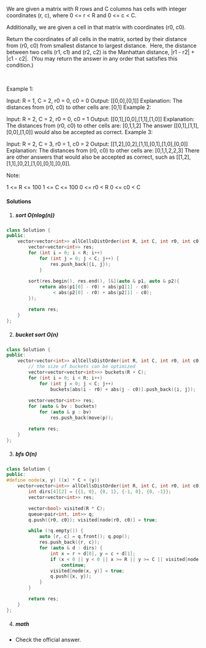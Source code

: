 We are given a matrix with R rows and C columns has cells with integer coordinates (r, c), where 0 <= r < R and 0 <= c < C.

Additionally, we are given a cell in that matrix with coordinates (r0, c0).

Return the coordinates of all cells in the matrix, sorted by their distance from (r0, c0) from smallest distance to largest distance.  Here, the distance between two cells (r1, c1) and (r2, c2) is the Manhattan distance, |r1 - r2| + |c1 - c2|.  (You may return the answer in any order that satisfies this condition.)

 

Example 1:

Input: R = 1, C = 2, r0 = 0, c0 = 0
Output: [[0,0],[0,1]]
Explanation: The distances from (r0, c0) to other cells are: [0,1]
Example 2:

Input: R = 2, C = 2, r0 = 0, c0 = 1
Output: [[0,1],[0,0],[1,1],[1,0]]
Explanation: The distances from (r0, c0) to other cells are: [0,1,1,2]
The answer [[0,1],[1,1],[0,0],[1,0]] would also be accepted as correct.
Example 3:

Input: R = 2, C = 3, r0 = 1, c0 = 2
Output: [[1,2],[0,2],[1,1],[0,1],[1,0],[0,0]]
Explanation: The distances from (r0, c0) to other cells are: [0,1,1,2,2,3]
There are other answers that would also be accepted as correct, such as [[1,2],[1,1],[0,2],[1,0],[0,1],[0,0]].
 

Note:

1 <= R <= 100
1 <= C <= 100
0 <= r0 < R
0 <= c0 < C

#### Solutions

1. ##### sort O(nlog(n))

```cpp
class Solution {
public:
    vector<vector<int>> allCellsDistOrder(int R, int C, int r0, int c0) {
        vector<vector<int>> res;
        for (int i = 0; i < R; i++)
            for (int j = 0; j < C; j++) {
                res.push_back({i, j});
            }
        
        sort(res.begin(), res.end(), [&](auto & p1, auto & p2){
            return abs(p1[0] - r0) + abs(p1[1] - c0)
                 < abs(p2[0] - r0) + abs(p2[1] - c0);
        });

        return res;
    }
};
```

2. ##### bucket sort O(n)

```cpp
class Solution {
public:
    vector<vector<int>> allCellsDistOrder(int R, int C, int r0, int c0) {
        // the size of buckets can be optimized
        vector<vector<vector<int>>> buckets(R + C);
        for (int i = 0; i < R; i++)
            for (int j = 0; j < C; j++)
                buckets[abs(i - r0) + abs(j - c0)].push_back({i, j});
        
        vector<vector<int>> res;
        for (auto & bv : buckets)
            for (auto & p : bv)
                res.push_back(move(p));

        return res;
    }
};
```


3. ##### bfs O(n)

```cpp
class Solution {
public:
#define node(x, y) ((x) * C + (y))
    vector<vector<int>> allCellsDistOrder(int R, int C, int r0, int c0) {
        int dirs[4][2] = {{1, 0}, {0, 1}, {-1, 0}, {0, -1}};
        vector<vector<int>> res;

        vector<bool> visited(R * C);
        queue<pair<int, int>> q;
        q.push({r0, c0}); visited[node(r0, c0)] = true;

        while (!q.empty()) {
            auto [r, c] = q.front(); q.pop();
            res.push_back({r, c});
            for (auto & d : dirs) {
                int x = r + d[0], y = c + d[1];
                if (x < 0 || y < 0 || x >= R || y >= C || visited[node(x, y)])
                    continue;
                visited[node(x, y)] = true;
                q.push({x, y});
            }
        }

        return res;
    }
};
```

4. ##### math

- Check the official answer.
